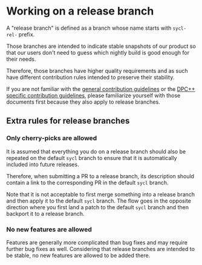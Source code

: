 # Working on a release branch

A "release branch" is defined as a branch whose name starts with `sycl-rel-`
prefix.

Those branches are intended to indicate stable snapshots of our product so that
our users don't need to guess which nightly build is good enough for their
needs.

Therefore, those branches have higher quality requirements and as such have
different contribution rules intended to preserve their stability.

If you are not familiar with the [general contribution guidelines][contributing]
or the [DPC++ specific contribution guidelines][contributing-to-dpcpp], please
familiarize yourself with those documents first because they also apply to
release branches.

## Extra rules for release branches

### Only cherry-picks are allowed

It is assumed that everything you do on a release branch should also be
repeated on the default `sycl` branch to ensure that it is automatically
included into future releases.

Therefore, when submitting a PR to a release branch, its description should
contain a link to the corresponding PR in the default `sycl` branch.

Note that it is not acceptable to first merge something into a
release branch and then apply it to the default `sycl` branch. The flow goes in
the opposite direction where you first land a patch to the default `sycl` branch
and then backport it to a release branch.

### No new features are allowed

Features are generally more complicated than bug fixes and may require further
bug fixes as well. Considering that release branches are intended to be stable,
no new features are allowed to be added there.

[contributing]: ../../../CONTRIBUTING.md
[contributing-to-dpcpp]: ./ContributeToDPCPP.md
